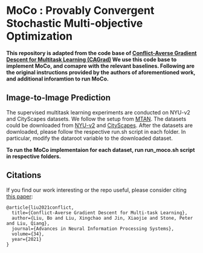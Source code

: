 # MoCo : Provably Convergent Stochastic Multi-objective Optimization

**This repository is adapted from the code base of [Conflict-Averse Gradient Descent for Multitask Learning (CAGrad)](https://github.com/Cranial-XIX/CAGrad)
We use this code base to implement MoCo, and comapre with the relevant baselines. Following are the original instructions provided by the authors of aforementioned work, and additional inforamtion to run MoCo.**


## Image-to-Image Prediction
The supervised multitask learning experiments are conducted on NYU-v2 and CityScapes datasets. We follow the setup from [MTAN](https://github.com/lorenmt/mtan). The datasets could be downloaded from [NYU-v2](https://www.dropbox.com/sh/86nssgwm6hm3vkb/AACrnUQ4GxpdrBbLjb6n-mWNa?dl=0) and [CityScapes](https://www.dropbox.com/sh/gaw6vh6qusoyms6/AADwWi0Tp3E3M4B2xzeGlsEna?dl=0). After the datasets are downloaded, please follow the respective run.sh script in each folder. In particular, modify the dataroot variable to the downloaded dataset. 

**To run the MoCo implementaion for each dataset, run run_moco.sh script in respective folders.**

## Citations
If you find our work interesting or the repo useful, please consider citing [this paper](https://arxiv.org/pdf/2110.14048.pdf):
```
@article{liu2021conflict,
  title={Conflict-Averse Gradient Descent for Multi-task Learning},
  author={Liu, Bo and Liu, Xingchao and Jin, Xiaojie and Stone, Peter and Liu, Qiang},
  journal={Advances in Neural Information Processing Systems},
  volume={34},
  year={2021}
}
```
